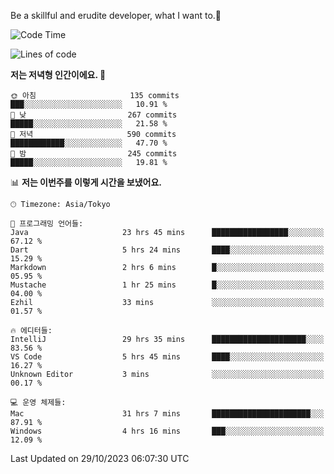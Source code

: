 Be a skillful and erudite developer, what I want to.👶

<!--START_SECTION:waka-->
![Code Time](http://img.shields.io/badge/Code%20Time-45%20hrs%2037%20mins-blue)

![Lines of code](https://img.shields.io/badge/%EC%A0%80%EB%8A%94%20%EC%97%AC%ED%83%9C%EA%B9%8C%EC%A7%80%20-726.0%20thousand%20%EC%A4%84%EC%9D%98%20%EC%BD%94%EB%93%9C%EB%A5%BC%20%EC%9E%91%EC%84%B1%ED%96%88%EC%96%B4%EC%9A%94.-blue)

**저는 저녁형 인간이에요. 🦉** 

```text
🌞 아침                     135 commits         ███░░░░░░░░░░░░░░░░░░░░░░   10.91 % 
🌆 낮　                     267 commits         █████░░░░░░░░░░░░░░░░░░░░   21.58 % 
🌃 저녁                     590 commits         ████████████░░░░░░░░░░░░░   47.70 % 
🌙 밤　                     245 commits         █████░░░░░░░░░░░░░░░░░░░░   19.81 % 
```


📊 **저는 이번주를 이렇게 시간을 보냈어요.** 

```text
🕑︎ Timezone: Asia/Tokyo

💬 프로그래밍 언어들: 
Java                     23 hrs 45 mins      █████████████████░░░░░░░░   67.12 % 
Dart                     5 hrs 24 mins       ████░░░░░░░░░░░░░░░░░░░░░   15.29 % 
Markdown                 2 hrs 6 mins        █░░░░░░░░░░░░░░░░░░░░░░░░   05.95 % 
Mustache                 1 hr 25 mins        █░░░░░░░░░░░░░░░░░░░░░░░░   04.00 % 
Ezhil                    33 mins             ░░░░░░░░░░░░░░░░░░░░░░░░░   01.57 % 

🔥 에디터들: 
IntelliJ                 29 hrs 35 mins      █████████████████████░░░░   83.56 % 
VS Code                  5 hrs 45 mins       ████░░░░░░░░░░░░░░░░░░░░░   16.27 % 
Unknown Editor           3 mins              ░░░░░░░░░░░░░░░░░░░░░░░░░   00.17 % 

💻 운영 체제들: 
Mac                      31 hrs 7 mins       ██████████████████████░░░   87.91 % 
Windows                  4 hrs 16 mins       ███░░░░░░░░░░░░░░░░░░░░░░   12.09 % 
```


 Last Updated on 29/10/2023 06:07:30 UTC
<!--END_SECTION:waka-->
